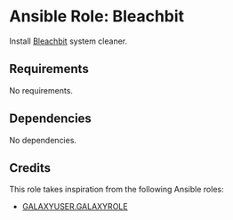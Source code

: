 # Ansible Role: Bleachbit

Install [Bleachbit](https://www.bleachbit.org/) system cleaner.

## Requirements

No requirements.

## Dependencies

No dependencies.

## Credits

This role takes inspiration from the following Ansible roles:

- [GALAXYUSER.GALAXYROLE](https://github.com/GITUSER/GITREPO)
